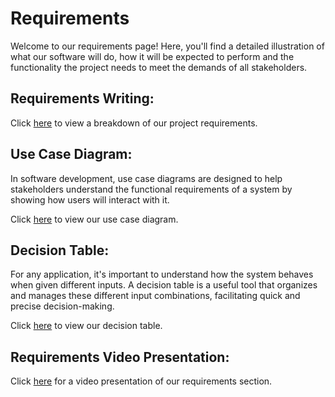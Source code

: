 # Requirements

Welcome to our requirements page! Here, you'll find a detailed illustration of what our software will do, how it will be expected to perform and the functionality the project needs to meet the demands of all stakeholders.

## Requirements Writing:

Click [here](requirements/RequirementsWriting.md) to view a breakdown of our project requirements.

## Use Case Diagram:

In software development, use case diagrams are designed to help stakeholders understand the functional requirements of a system by showing how users will interact with it.

Click [here]() to view our use case diagram.

## Decision Table:

For any application, it's important to understand how the system behaves when given different inputs. A decision table is a useful tool that organizes and manages these different input combinations, facilitating quick and precise decision-making.

Click [here]() to view our decision table.

## Requirements Video Presentation:

Click [here]() for a video presentation of our requirements section.
